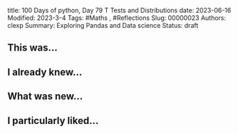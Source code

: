 title: 100 Days of python, Day 79 T Tests and Distributions
date: 2023-06-16
Modified: 2023-3-4
Tags: #Maths , #Reflections
Slug: 00000023
Authors: clexp
Summary: Exploring Pandas and Data science
Status: draft
## This was...

## I already knew...

## What was new...

## I particularly liked... 
